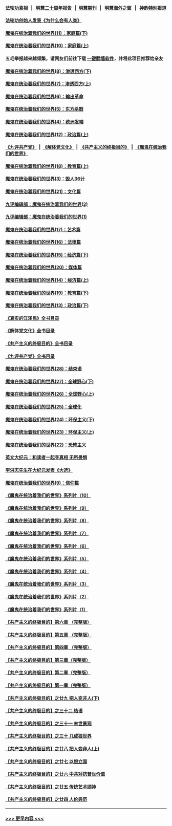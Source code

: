 #### [法轮功真相](https://github.com/gfw-breaker/truth/blob/master/README.md?t=0) &nbsp;&nbsp;|&nbsp;&nbsp; [明慧二十周年报告](https://github.com/gfw-breaker/mh-reports/blob/master/README.md?t=0) &nbsp;&nbsp;|&nbsp;&nbsp;[明慧期刊](https://github.com/gfw-breaker/mh-qikan) &nbsp;&nbsp;|&nbsp;&nbsp; [明慧海外之窗](https://github.com/gfw-breaker/mh-news/blob/master/README.md?t=0) &nbsp;&nbsp;|&nbsp;&nbsp; [神韵特别报道](https://github.com/gfw-breaker/mh-news/blob/master/shenyun.md?t=0)
#### [法轮功创始人发表《为什么会有人类》](../pages/nsc422/n13912117.md?t=03111543) 
#### [魔鬼在统治着我们的世界(11)：家庭篇(下)](../pages/nsc422/n10440961.md?t=03111543) 
#### [魔鬼在统治着我们的世界(10)：家庭篇(上)](../pages/nsc422/n10435448.md?t=03111543) 
#### 五毛举报越来越频繁，请网友们前往下载 [一键翻墙软件](https://github.com/gfw-breaker/ssr-accounts)，并将此项目推荐给亲友
#### [魔鬼在统治着我们的世界(8)：渗透西方(下)](../pages/nsc422/n10429603.md?t=03111543) 
#### [魔鬼在统治着我们的世界(7)：渗透西方(上)](../pages/nsc422/n10426013.md?t=03111543) 
#### [魔鬼在统治着我们的世界(6)：输出革命](../pages/nsc422/n10421536.md?t=03111543) 
#### [魔鬼在统治着我们的世界(5)：东方杀戮](../pages/nsc422/n10417707.md?t=03111543) 
#### [魔鬼在统治着我们的世界(4)：欧洲发端](../pages/nsc422/n10414890.md?t=03111543) 
#### [魔鬼在统治着我们的世界(12)：政治篇(上)](../pages/nsc422/n10444576.md?t=03111543) 
#### [《九评共产党》](https://github.com/begood0513/9ping.md/blob/master/README.md) &nbsp;|&nbsp; [《解体党文化》](../../../../jtdwh.md/blob/master/README.md)  &nbsp;|&nbsp; [《共产主义的终极目的》](../../../../gczydzjmd.md/blob/master/README.md) &nbsp;|&nbsp; [《魔鬼在统治我们的世界》](../../../../mgztzwmdsj.md/blob/master/README.md) 
#### [魔鬼在统治着我们的世界(18)：教育篇(上)](../pages/nsc422/n10526970.md?t=03111543) 
#### [魔鬼在统治着我们的世界(3)：毁人36计](../pages/nsc422/n10411583.md?t=03111543) 
#### [魔鬼在统治着我们的世界(21)：文化篇](../pages/nsc422/n10597706.md?t=03111543) 
#### [九评编辑部：魔鬼在统治着我们的世界(2)](../pages/nsc422/n10410036.md?t=03111543) 
#### [九评编辑部：魔鬼在统治着我们的世界(1)](../pages/nsc422/n10406825.md?t=03111543) 
#### [魔鬼在统治着我们的世界(17)：艺术篇](../pages/nsc422/n10499093.md?t=03111543) 
#### [魔鬼在统治着我们的世界(16)：法律篇](../pages/nsc422/n10485969.md?t=03111543) 
#### [魔鬼在统治着我们的世界(15)：经济篇(下)](../pages/nsc422/n10469975.md?t=03111543) 
#### [魔鬼在统治着我们的世界(20)：媒体篇](../pages/nsc422/n10586579.md?t=03111543) 
#### [魔鬼在统治着我们的世界(14)：经济篇(上)](../pages/nsc422/n10457370.md?t=03111543) 
#### [魔鬼在统治着我们的世界(19)：教育篇(下)](../pages/nsc422/n10564808.md?t=03111543) 
#### [魔鬼在统治着我们的世界(13)：政治篇(下)](../pages/nsc422/n10448270.md?t=03111543) 
#### [《真实的江泽民》全书目录](../pages/nsc422/n13721399.md?t=03111543) 
#### [《解体党文化》全书目录](../pages/nsc422/n13721157.md?t=03111543) 
#### [《共产主义的终极目的》全书目录](../pages/nsc422/n13721048.md?t=03111543) 
#### [《九评共产党》全书目录](../pages/nsc422/n13708085.md?t=03111543) 
#### [魔鬼在统治着我们的世界(28)：结束语](../pages/nsc422/n10936246.md?t=03111543) 
#### [魔鬼在统治着我们的世界(27)：全球野心(下)](../pages/nsc422/n10928319.md?t=03111543) 
#### [魔鬼在统治着我们的世界(26)：全球野心(上)](../pages/nsc422/n10900318.md?t=03111543) 
#### [魔鬼在统治着我们的世界(25)：全球化](../pages/nsc422/n10788205.md?t=03111543) 
#### [魔鬼在统治着我们的世界(24)：环保主义(下)](../pages/nsc422/n10695307.md?t=03111543) 
#### [魔鬼在统治着我们的世界(23)：环保主义(上)](../pages/nsc422/n10688613.md?t=03111543) 
#### [魔鬼在统治着我们的世界(22)：恐怖主义](../pages/nsc422/n10614727.md?t=03111543) 
#### [英文大纪元：和读者一起寻真相 无所畏惧](../pages/nsc422/n12542027.md?t=03111543) 
#### [李洪志先生在大纪元发表《大选》](../pages/nsc422/n12534746.md?t=03111543) 
#### [魔鬼在统治着我们的世界(9)：信仰篇](../pages/nsc422/n10432159.md?t=03111543) 
#### [《魔鬼在统治着我们的世界》系列片（10）](../pages/nsc422/n12292670.md?t=03111543) 
#### [《魔鬼在统治着我们的世界》系列片（9）](../pages/nsc422/n12290859.md?t=03111543) 
#### [《魔鬼在统治着我们的世界》系列片（8）](../pages/nsc422/n12287445.md?t=03111543) 
#### [《魔鬼在统治着我们的世界》系列片（7）](../pages/nsc422/n12283425.md?t=03111543) 
#### [《魔鬼在统治着我们的世界》系列片（6）](../pages/nsc422/n12282314.md?t=03111543) 
#### [《魔鬼在统治着我们的世界》系列片（5）](../pages/nsc422/n12281419.md?t=03111543) 
#### [《魔鬼在统治着我们的世界》系列片（4）](../pages/nsc422/n12274024.md?t=03111543) 
#### [《魔鬼在统治着我们的世界》系列片（3）](../pages/nsc422/n12271322.md?t=03111543) 
#### [《魔鬼在统治着我们的世界》系列片（2）](../pages/nsc422/n12269049.md?t=03111543) 
#### [《魔鬼在统治着我们的世界》系列片（1）](../pages/nsc422/n12267575.md?t=03111543) 
#### [【共产主义的终极目的】第六章 （完整版）](../pages/nsc422/n11428913.md?t=03111543) 
#### [【共产主义的终极目的】第五章 （完整版）](../pages/nsc422/n11428912.md?t=03111543) 
#### [【共产主义的终极目的】第四章 （完整版）](../pages/nsc422/n11428907.md?t=03111543) 
#### [【共产主义的终极目的】第三章（完整版）](../pages/nsc422/n11428848.md?t=03111543) 
#### [【共产主义的终极目的】第二章（完整版）](../pages/nsc422/n11428831.md?t=03111543) 
#### [【共产主义的终极目的】第一章（完整版）](../pages/nsc422/n11417651.md?t=03111543) 
#### [【共产主义的终极目的】之廿九 把人变非人(下)](../pages/nsc422/n11344140.md?t=03111543) 
#### [【共产主义的终极目的】之三十二 结语](../pages/nsc422/n11360535.md?t=03111543) 
#### [【共产主义的终极目的】之三十一 末世景观](../pages/nsc422/n11351129.md?t=03111543) 
#### [【共产主义的终极目的】之三十 几成狼世界](../pages/nsc422/n11348280.md?t=03111543) 
#### [【共产主义的终极目的】之廿八 把人变非人(上)](../pages/nsc422/n11340492.md?t=03111543) 
#### [【共产主义的终极目的】之廿七 以恨立国](../pages/nsc422/n11336944.md?t=03111543) 
#### [【共产主义的终极目的】之廿六 中共对抗普世价值](../pages/nsc422/n11324785.md?t=03111543) 
#### [【共产主义的终极目的】之廿五 传统艺术颂神](../pages/nsc422/n11296396.md?t=03111543) 
#### [【共产主义的终极目的】之廿四 人伦典范](../pages/nsc422/n11296397.md?t=03111543) 

----
#### [ >>> 更早内容 <<< ](../indexes/nsc422-earlier.md)
